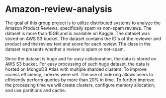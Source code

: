 # Amazon-review-analysis
The goal of this group project is to utilize distributed systems to analyze the Amazon Product Reviews, specifically spam vs non-spam reviews. The dataset is more than 15GB and is available on Kaggle. The dataset was stored on AWS S3 bucket. The dataset contains the ID's of the reviewer and product and the review text and score for each review. The class in the dataset represents whether a review is spam or not-spam.

Since the dataset is huge and for easy collaboration, the data is stored on AWS S3 bucket. For easy processing of such huge dataset, the data is hosted on MongoDB Atlas with multiple sharded clusters. To improve access efficiency, indexes were set. The use of indexing allows users to efficiently perform queries by more than 20% in time. To further improve the processing time we will create clusters, configure memory allocation, and use partitions and cache.
